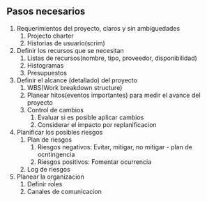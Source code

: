 
## Pasos necesarios

1. Requerimientos del proyecto, claros y sin ambiguedades
	1. Projecto charter
	2. Historias de usuario(scrim)
2. Definir los recursos que se necesitan
	1. Listas de recursos(nombre, tipo, proveedor, disponibilidad)
	2. Histogramas
	3. Presupuestos
3. Definir el alcance (detallado) del proyecto
	1. WBS(Work breakdown structure)
	2. Planear hitos(eventos importantes) para medir el avance del proyecto
	3. Control de cambios
		1. Evaluar si es posible aplicar cambios
		2. Considerar el impacto por replanificacion
4. Planificar los posibles riesgos
	1. Plan de riesgos
		1. Riesgos negativos: Evitar, mitigar, no mitigar - plan de ocntingencia
		2. Riesgos positivos: Fomentar ocurrencia
	2. Log de riesgos
5. Planear la organizacion
	1. Definir roles
	2. Canales de comunicacion